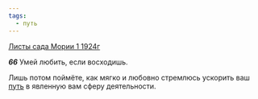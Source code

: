 ```yaml
---
tags:
  - путь
---
```


[Листы сада Мории 1 1924г](https://127.0.0.1:4002/agni/1924)

___66___
Умей любить, если восходишь.   

Лишь потом поймёте, как мягко и любовно стремлюсь ускорить ваш [путь](../../../tags/#путь) в явленную вам сферу деятельности.   

